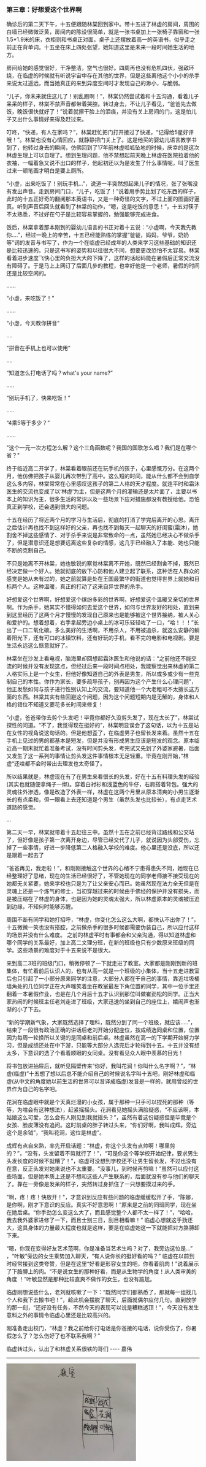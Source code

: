 ### 第三章：好想爱这个世界啊

确诊后的第二天下午，十五便跟随林棠回到家中。带十五进了林虚的房间，周围的白墙已经微微泛黄，房间内的陈设很简单，就是一张书桌加上一张椅子靠窗和一张1.5*1.9米的床，衣柜则和书桌正对面。桌子上还摆放着高一的英语书，似乎走之前正在背单词。十五坐在床上四处张望，她知道这里是未来一段时间她生活的地方。

房间给她的感觉很好，干净整洁，空气也很好。四周再也没有危机四伏，强敌环绕，在临虚的时候就有听说宇宙中存在其他的世界，但是这些离他这个小小的杀手来说太过遥远，而当她真正的来到异度空间时才发现自己的渺小，与脆弱。

“儿子，你未来就住这儿了！别乱跑啊！”，林棠仍然尝试着和十五沟通，看着儿子呆呆的样子，林棠不禁声音都带着哭腔。转过身去，不让儿子看见，“爸爸先去做饭，晚饭很快就好了！”说着就擦干脸上的泪痕，并没有关上房间的门，这是怕儿子又出什么事情好来得及赶过来。

叮咚，“快递，有人在家吗？”，林棠赶忙把门打开接过了快递，“记得给5星好评哦！”。林棠也没有心情回应，就静静把门关上了。这是他买的婴幼儿语言教学书到了，他转过身去的瞬间，仿佛回到了17年前林虚呱呱坠地的时候，庆幸的是这次林虚生理上可以自理了。想到生理问题，他不禁想起前天晚上林虚在医院拉着他的衣袖，一幅着急又说不出口的样子，他起初还以为是发生了什么事情呢，叫了医生过来一顿笔画才明白是要上厕所。

“小虚，出来吃饭了！别玩手机...”，说道一半突然想起来儿子的情况，张了张嘴没有发出声音。走到房间门口，“儿子，吃饭了！”说着用手势比划了吃东西的样子，此时的十五正好奇的翻阅那本英语书，又是一种奇怪的文字，不过上面的图画好逼真。听到声音后回头就看到了林棠的动作，“嗯，这是吃饭的意思！”，十五对筷子不太熟悉，不过好在勺子是比较容易掌握的，勉强能够完成进食。

饭后，林棠拿着那本刚到的婴幼儿语言的书正对着十五说：“小虚啊，今天我先教你....”，经过一晚上的辛苦，十五已经能熟练的掌握“爸爸，妈妈，爷爷，奶奶等”词的发音与书写了，作为一个在临虚已经成年的人类来学习这些基础的知识还是比较迅速的。只是这书写的姿势和以往很大不同，想要更改恐怕不太容易。林棠看着进步速度飞快心里的负担大大的下降了，这样的话起码能在暑假后正常交流没有障碍了。于是马上上网订了后面几步的教程，也幸好他是一个老师，暑假的时间还是比较空闲的。

......

“小虚，来吃饭了！”

......

“小虚，今天教你拼音”

....

"拼音在手机上也可以使用"

....

“知道怎么打电话了吗？what's your name?”

.....

“别玩手机了，快来吃饭！”

.....

“4乘5等于多少？”

......

"这个一元一次方程怎么解？这个三角函数呢？我国的国歌怎么唱？我们是在哪个省？"

终于临近高二开学了，林棠看着眼前还在玩手机的孩子，心里感慨万分。在这两个月，他仿佛把孩子从婴儿再次带到了高中。这么短的时间，能从什么都不会到自学这么多内容，林棠常常在心里感叹这孩子的第二人格的天才程度。就连平时和霜沐医生的交流也变成了以‘林虚’为主，但是这两个月的灌输还是太片面了，主要以书本上的知识为主，很多生活的常识以及一些场景下应对措施都没有教授给他。恐怕真正到学校，还会遇到很大的问题。

十五在经历了将近两个月的学习与生活后，彻底的打消了学完后离开的心思。离开之后估计再也找不到这样好的父亲，再也找不到每天一起聊天的好闺蜜(霜沐)，她割舍不掉这些感情了、对于杀手来说是非常致命的一点，虽然她已经决心不做杀手了，但是潜意识还是想要远离这些复杂的情感，这几乎已经融入了本能、她也只能不断的克制自己。

不只是她离不开林棠，她也敏锐的察觉林棠离不开她，既然已经割舍不掉，既然已经决定做一个好人。她就彻底的放下心防和他人建立起了联系，这种活在人群众的感觉是她从未有过的，她之前就算是处在王国最繁华的街道也觉得世界上就她和目标两个人。这种温暖，真正的打动了这来自异世界的杀手。

好想爱这个世界啊，好想爱这个缤纷多彩的世界啊，好想爱这个温暖又亲切的世界啊。作为杀手，她其实不懂得如何去爱这个世界，如何与世界友好的相处，直到来到这里经历了这两个月才慢慢的发现自己原来也是能够被这个世界接纳，被人关心和爱护的。想着想着，右手拿起旁边小桌上的冰可乐轻轻咗了一口，“哈！！！”长出了一口二氧化碳。多么美好的生活啊，不用杀人，不用被追杀，就这么安静的躺着阳光下，还有可口的冰镇饮料，还有好玩的手机，看不完的电影和电视剧。要是生活永远这么惬意就好了。

林棠坐在沙发上看电视，脑海里却回想起霜沐医生和他说的话：“之前他还不能交流的时候并没有发现这点，但经过后来一段时间点相处，我能察觉出来林虚的第二人格实际上是一个女生，但他好像知道自己的外表是男生，所以或多或少有一些克制自己的本性。你作为家长，要多疏导孩子，别再因为这个产生什么心理问题”，他正发愁如何与孩子进行性别认知上的交流，要知道他一个大老粗可不太擅长这方面的东西。林棠其实有些回避这个问题，因为这个问题短期内是无解的，身体和人格的错位不知道又要花多长时间来修复！

“小虚，爸爸带你去剪个头发吧！毕竟你都好久没剪头发了，现在太长了”，林棠试探性的问道。“不了，我觉得现在挺好的”，林棠明显误会了这句话，以为十五是站在女性的视角说这句话的。但是他想歪了，在临虚男子也留长发来着。虽然十五在手机上见过的男的都基本是短发，但是并没有形成男生应该是短发的观念。原本临近高一期末就忙着准备考试，没有时间剪头发，考完试又先到了外婆家避暑，后面又发生了这一系列的事情让剪头发这件事情根本无足轻重。毕竟在刚开始，”林虚“还啥都不会时带出去理发也太奇怪了。

所以结果就是，林虚现在有了在男生来看很长的头发，好在十五有料理头发的经验(其实也就随便拿绳子一绑)。穿着白衬衫和浅蓝色的牛仔，右肩搭着背包。强大的灵魂往外渗透，像是改造了外表一样，林虚在这两个月里从原本清爽的小男生逐渐长的有点柔和，但一眼看上去还知道是个男生（虽然头发也比较长），有点走艺术道路的感觉。

...

第二天一早，林棠就带着十五赶往三中。虽然十五在之前已经背过路线和公交站了，但好像是孩子第一次离开身边，尽管已经交代了儿子，就说因为头部受伤，忘掉了一些事情，好进一步降低第二人格融入学校的难度。他心里还是没底，所以还是跟着一起去了

“爸爸再见，我走啦！”，和刚刚接触这个世界的心绪不宁患得患失不同，她现在已经整理好了思绪，现在的生活已经很好了，不管她现在的同学老师接不接受现在的她都无关紧要，她来学校也只是为了让父亲安心而已。她虽然现在法力全无但是在灵魂上还是一个炼气的修士，当初穿越过来的时候由于佛经的保护并没有损失，而是被压缩在了林虚的身体，也是因为她的灵魂太强大，所以林虚原本的灵魂被压迫到边缘，不知何时能够苏醒。

周围不断有同学和她打招呼，“林虚，你变化怎么这么大啊，都快认不出你了！”，十五微微一笑也没有搭腔，之前做杀手的很多时候都需要伪装自己，所以应付这样的场景并没有什么难度。 之前的林虚平时有事都会和父亲沟通，得以知道林虚和哪个同学的关系最好，加上高二文理分班，在新的班级也只有少数原来班级的同学。这些场景的难度对于十五来说不是很大。

来到高二3班的班级门口，稍微停顿了一下就走进了教室。大家都是刚刚到新的班集体，有忙着前后认识人的，也有从高一就是一个班级的小集体，当十五走进教室后也只引起了一小部分原来同学的注意，大部分人都在干自己的事情，靠近垃圾桶墙角处的几位同学正在大声嗤笑着坐在教室最左下角位置的同学，其中一位手里还翻着一本暑假作业，也是在几个月后十五才认识到那位叫做崔劲松的同学。正当大家热闹的时候班主任老刘走进了班级，大家迅速的坐到自己的座位上，嬉闹声也渐渐的小了下去。

“新的学期新气象，大家既然选择了理科，既然分到了同一个班级，就应该.....”，结束了一段很有政治正确的讲话后老刘开始分配座位，按成绩选同桌和位置，位置因为每周一轮换所以关键的是同桌和前后桌。林虚虽然在高一的下学期开始努力学习，但是成绩还处在中下游，只能等大部分人选完后才轮得到十五。十五并没有想太多，下意识的选了个看着顺眼的女同桌。没有看见众人眼中羡慕的目光！

将书包放进抽屉后，就听见隔壁传来“你好，我叫花涧！你叫什么名字啊？”，“林虚(临虚)”十五想了想以后总不能介绍自己的时候说名字叫十五吧，刚好林虚和临虚(从中文的角度她以前生活的世界可以音译成临虚)发音是一样的，就用曾经的世界作为自己的名字吧。

花涧在临虚眼中就是个天真烂漫的小女孩，属于那种一只手可以捏死的那种（等等，为啥会有这种想法），赶紧摇摇头。花涧看见她摇头满脸疑惑，“不应该啊，本姑娘这么可爱，怎么会有人刚见到我就摇头？”，虽然有着这份疑惑但是毕竟是个女孩、脸皮薄没有追问。这时前桌的胖子转过头来，“你们好啊，我叫成辉。旁边这个是余钺”，“我叫花涧，这位是林虚”。

成辉有点自来熟，率先开启话题：“林虚，你这个头发有点帅啊！哪里剪的？”，“没有，头发留着不剪就行了！”，“可是你这个等学校开始纪律，要求男生头发长度的时候不就糟了！”，临虚可没想到学校还不让男生留长发，不过也没有在意，反正头发对她来说也不太重要。“没事儿，到时候再剪嘛！”虽然可以应付这些场面，但是她本质上还是不想和这些人产生联系的，后面就没有参与他们的聊天了。靠在一旁像是发呆的样子，突然转过身抓住了一只想要摸过来的手。

"啊，疼！疼！快放开！"，才意识到反应有些问题的临虚缓缓松开了手，“陈娜，是你啊，刚才下意识的反应。真实不好意思啊！”原来是之前的同班同学，现在坐在她后桌。“你手劲怎么变这么大了，而且感觉整个人都不太一样了！”，“哈哈，我去我外婆家进修了一下，而且士别三日，刮目相看嘛！” 临虚心想就这手劲还大，这具身体的力量最大程度也就是这样，要是在临虚她这一下就能把对方胳膊卸下来。

“嗯，你现在变得好友艺术范啊，你是准备当艺术生吗？对了，我旁边这位是...” ，“叶敏”旁边的女生乘势加入聊天，“有人说你长的挺好看的吗？” 临虚在以前到时经常接到这类夸赞，但是在这里“好看是形容女生的吧，你看着肌肉！”说着展示了下胳膊上的肉。“不是说女生的那种好看，而是从生物学的角度！从人类审美的角度 ！”叶敏显然是那种比较直爽不做作的女生，也没有尴尬。

临虚刚想说些什么，老刘就咳嗽了一下：“既然同学们都熟悉了，那就每一组找几个人和我下去搬书吧！”，趁此机会摆脱了聊天，后面就偶尔应付几句。直到放学的那一刻，“还好没有任务，不然今天的表现可以说是糟糕透顶！”，今天没有发生意料之外的事情令临虚心里还是比较高兴的。

刚准备走出校门，“林虚？我之前给你打电话是你爸接的电话，说你受伤了，你暑假怎么了？怎么伤好了也不联系我啊？”

临虚转过头，认出了和林虚关系很铁的哥们 ---- 嘉伟

---

<img src="https://raw.githubusercontent.com/krystalics/krystalics.github.io/master/_posts/%E5%B0%8F%E8%AF%B4/img/classroom.jpeg" style="zoom:33%;" />
